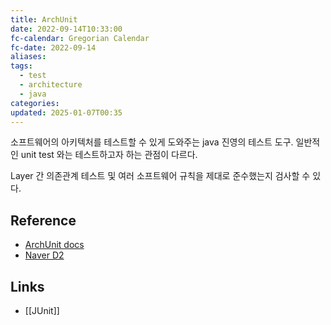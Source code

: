 ```yaml
---
title: ArchUnit
date: 2022-09-14T10:33:00
fc-calendar: Gregorian Calendar
fc-date: 2022-09-14
aliases: 
tags:
  - test
  - architecture
  - java
categories: 
updated: 2025-01-07T00:35
---
```


소프트웨어의 아키텍처를 테스트할 수 있게 도와주는 java 진영의 테스트 도구. 일반적인 unit test 와는 테스트하고자 하는 관점이 다르다.

Layer 간 의존관계 테스트 및 여러 소프트웨어 규칙을 제대로 준수했는지 검사할 수 있다.

## Reference

- [ArchUnit docs](https://www.archunit.org/userguide/html/000_Index.html)
- [Naver D2](https://d2.naver.com/helloworld/9222129)

## Links

- [[JUnit]]
